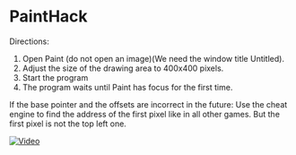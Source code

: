 # PaintHack

Directions:
1. Open Paint (do not open an image)(We need the window title Untitled).
2. Adjust the size of the drawing area to 400x400 pixels.
3. Start the program
4. The program waits until Paint has focus for the first time.

If the base pointer and the offsets are incorrect in the future:
Use the cheat engine to find the address of the first pixel like in all other games.
But the first pixel is not the top left one.

[![Video](https://img.youtube.com/vi/SLF0-G_G68k/0.jpg)](https://www.youtube.com/watch?v=SLF0-G_G68k)
